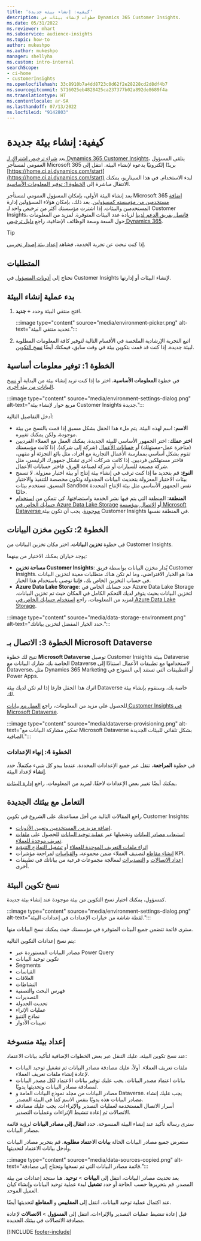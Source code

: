 ```yaml
---
title: 'كيفية: إنشاء بيئة جديدة'
description: خطوات لإنشاء بيئات في Dynamics 365 Customer Insights.
ms.date: 05/31/2022
ms.reviewer: mhart
ms.subservice: audience-insights
ms.topic: how-to
author: mukeshpo
ms.author: mukeshpo
manager: shellyha
ms.custom: intro-internal
searchScope:
- ci-home
- customerInsights
ms.openlocfilehash: 33c8910b7a4dd8723c0d62f2e28228cd2d8df4b7
ms.sourcegitcommit: 5716025eb4828425ca237377b02a892de8689f4a
ms.translationtype: HT
ms.contentlocale: ar-SA
ms.lasthandoff: 07/13/2022
ms.locfileid: "9142803"
---
```

# <a name="how-to-create-a-new-environment"></a>كيفية: إنشاء بيئة جديدة

بعد [شراء ترخيص اشتراك لـ Dynamics 365 Customer Insights](paid-license.md)، يتلقى المسؤول العمومي لمستأجر Microsoft 365 بريدًا إلكترونيًا يدعوه لإنشاء البيئة. انتقل إلى [https://home.ci.ai.dynamics.com/start](https://home.ci.ai.dynamics.com/start) لبدء الاستخدام. في هذا السيناريو، يمكنك الانتقال مباشرة إلى [الخطوة 1: توفير المعلومات الأساسية](#step-1-provide-basic-information).

بعد إنشاء البيئة الأولى، بإمكان المسؤول العمومي لمستأجر Microsoft 365 [إضافة مستخدمين من مؤسسته كمسؤولين](permissions.md). بعد ذلك، بإمكان هؤلاء المسؤولين إدارة المستخدمين والبيئات. إذا اشترت مؤسستك أكثر من ترخيص واحد لـ Customer Insights، [فاتصل بفريق الدعم لدينا](https://go.microsoft.com/fwlink/?linkid=2079641) لزيادة عدد البيئات المتوفرة. لمزيد من المعلومات حول السعة وسعة الوظائف الإضافية، راجع [دليل ترخيص Dynamics 365](https://go.microsoft.com/fwlink/?LinkId=866544).

> [!TIP]
> إذا كنت تبحث عن تجربة الخدمة، فشاهد [إعداد بيئة إصدار تجريبي](trial-signup.md).

## <a name="prerequisites"></a>المتطلبات

تحتاج إلى [أذونات المسؤول](permissions.md) في Customer Insights لإنشاء البيئات أو إدارتها.

## <a name="start-the-environment-creation-process"></a>بدء عملية إنشاء البيئة

1. افتح منتقي البيئة وحدد **+ جديد**.
  
   :::image type="content" source="media/environment-picker.png" alt-text="تحديد منتقي البيئة.":::

1. اتبع التجربة الإرشادية الملخصة في الأقسام التالية لتوفير كافة المعلومات المطلوبة لبيئة جديدة. إذا كنت قد قمت بتكوين بيئة في وقت سابق، فيمكنك أيضًا [نسخ التكوين](#copy-the-environment-configuration).

## <a name="step-1-provide-basic-information"></a>الخطوة 1: توفير معلومات أساسية

في خطوة **المعلومات الأساسية**، اختر ما إذا كنت تريد إنشاء بيئة من البداية أو [نسخ البيانات من بيئة أخرى](#copy-the-environment-configuration).

   :::image type="content" source="media/environment-settings-dialog.png" alt-text="مربع حوار لإنشاء بيئة Customer Insights جديدة.":::

أدخل التفاصيل التالية:

- **الاسم**: اسم لهذه البيئة. يتم ملء هذا الحقل بشكل مسبق إذا قمت بالنسخ من بيئة موجودة، ولكن يمكنك تغييره.
- **اختر عملك**: اختر الجمهور الأساسي للبيئة الجديدة. يمكنك العمل مع العملاء الفرديين (متاجرة عمل-مستهلك) أو [حسابات الأعمال](work-with-business-accounts.md) (شركة إلى شركة). إذا كانت مؤسستك تقوم بشكل أساسي بممارسة الأعمال التجارية مع أفراد، مثل بائع التجزئة أو مقهى، فاختر مستهلكين فرديين. إذا كانت شركات أخرى تشكل جمهورك الرئيسي، مثل شركة مصنعة للسيارات أو شركة لصناعة الورق، فاختر حسابات الأعمال.
- **النوع**: قم بتحديد ما إذا كنت ترغب في إنشاء بيئة إنتاج أو بيئة اختبار معزولة. لا تسمح بيئات الاختبار المعزولة بتحديث البيانات المجدولة وتكون مخصصة للتنفيذ والاختبار المسبق. تستخدم بيئات Sandbox نفس الجمهور الأساسي مثل بيئة الإنتاج المحددة حاليًا.
- **المنطقة**: المنطقة التي يتم فيها نشر الخدمة واستضافتها. كي تتمكن من [استخدام حسابك الخاص في Azure Data Lake Storage](own-data-lake-storage.md) أو [الاتصال بمؤسسة Microsoft Dataverse موجودة](customer-insights-dataverse.md)، يجب أن تكون بيئة Customer Insights في المنطقة نفسها.

## <a name="step-2-configure-data-storage"></a>الخطوة 2: تكوين مخزن البيانات

في خطوة **تخزين البيانات**، اختر مكان تخزين البيانات من Customer Insights.

يوجد خياران يمكنك الاختيار من بينهما:

- **مساحة تخزين Customer Insights**: يُدار مخزن البيانات بواسطة فريق Customer Insights. هذا هو الخيار الافتراضي، وما لم تكن هناك متطلبات معينة لتخزين البيانات في حساب التخزين الخاص بك، فإننا نوصي باستخدام هذا الخيار.
- **Azure Data Lake Storage**: حدد حسابك الخاص في Azure Data Lake Storage لتخزين البيانات بحيث يتوفر لديك التحكم الكامل في المكان حيث تم تخزين البيانات. لمزيد من المعلومات، راجع [استخدام حسابك الخاص في Azure Data Lake Storage](own-data-lake-storage.md).

:::image type="content" source="media/data-storage-environment.png" alt-text="حدد الخيار المفضل لتخزين بياناتك.":::

## <a name="step-3-connect-to-microsoft-dataverse"></a>الخطوة 3: الاتصال بـ Microsoft Dataverse

تتيح لك خطوة **Microsoft Dataverse** توصيل Customer Insights ببيئة Dataverse الخاصة بك. شارك البيانات مع Dataverse لاستخدامها مع تطبيقات الأعمال استنادًا إلى Dataverse، مثل Dynamics 365 Marketing أو التطبيقات التي تستند إلى النموذج في Power Apps.

اترك هذا الحقل فارغا إذا لم تكن لديك بيئة Dataverse خاصة بك، وسنقوم بإنشاء بيئة لك.

للحصول على مزيد من المعلومات، راجع [العمل مع بيانات Customer Insights في Microsoft Dataverse](customer-insights-dataverse.md).

:::image type="content" source="media/dataverse-provisioning.png" alt-text="تمكين مشاركة البيانات مع Microsoft Dataverse بشكل تلقائي للبيئات الجديدة الصافية.":::

### <a name="step-4-finalize-the-settings"></a>الخطوة 4: إنهاء الإعدادات

في خطوة **المراجعة**، تنقل عبر جميع الإعدادات المحددة. عندما يبدو كل شيء مكتملاً، حدد **إنشاء** لإعداد البيئة.

يمكنك أيضًا تغيير بعض الإعدادات لاحقًا. لمزيد من المعلومات، راجع [إدارة البيئات](manage-environments.md).

## <a name="work-with-your-new-environment"></a>التعامل مع بيئتك الجديدة

راجع المقالات التالية من أجل مساعدتك على الشروع في تكوين Customer Insights:

- [إضافة مزيد من المستخدمين وتعيين الأذونات](permissions.md).
- [استيعاب مصادر البيانات](data-sources.md) وتشغيلها عبر [عملية توحيد البيانات](data-unification.md) للحصول على [ملفات تعريف موحدة للعملاء](customer-profiles.md).
- [إثراء ملفات التعريف الموحدة للعملاء](enrichment-hub.md) أو [تشغيل النماذج التنبؤية](predictions-overview.md)
- [إنشاء مقاطع](segments.md) لتصنيف العملاء ضمن مجموعة، [والقياسات](measures.md) لمراجعة مؤشرات KPI.
- [إعداد الاتصالات](connections.md) و [التصديرات](export-destinations.md) لمعالجة مجموعات فرعية من بياناتك في تطبيقات أخرى.

## <a name="copy-the-environment-configuration"></a>نسخ تكوين البيئة

كمسؤول، يمكنك اختيار نسخ التكوين من بيئة موجودة عند إنشاء بيئة جديدة.

:::image type="content" source="media/environment-settings-dialog.png" alt-text="لقطة شاشة من خيارات الإعدادات في إعدادات البيئة.":::

سترى قائمة تتضمن جميع البيئات المتوفرة في مؤسستك حيث يمكنك نسخ البيانات منها.

يتم نسخ إعدادات التكوين التالية:

- مصادر البيانات المستوردة عبر Power Query
- تكوين توحيد البيانات
- Segments
- القياسات
- العلاقات
- النشاطات
- فهرس البحث والتصفية
- التصديرات
- تحديث الجدولة
- عمليات الإثراء
- نماذج التنبؤ
- تعيينات الأدوار

## <a name="set-up-a-copied-environment"></a>إعداد بيئة منسوخة

عند نسخ تكوين البيئة، عليك التنقل عبر بعض الخطوات الإضافية لتأكيد بيانات الاعتماد:

- ملفات تعريف العملاء. أولاً، عليك مصادقة مصادر البيانات ثم تشغيل توحيد البيانات لإعادة إنشاء ملفات تعريف العملاء.
- بيانات اعتماد مصدر البيانات. يجب عليك توفير بيانات الاعتماد لكل مصدر البيانات لمصادقة مصادر البيانات وتحديثها يدويًا.
- مصادر البيانات من مجلد نموذج البيانات العامة و Dataverse. يجب عليك إنشاء مصادر البيانات هذه يدويًا بنفس الاسم كما في البيئة المصدر.
- أسرار الاتصال المستخدمة لعمليات التصدير والإثراءات. يجب عليك مصادقة الاتصالات ثم إعادة تنشيط الإثراءات وعمليات التصدير.

سترى رسالة تأكيد عند إنشاء البيئة المنسوخة. حدد **انتقال إلى مصادر البيانات** لرؤية قائمة مصادر البيانات.

ستعرض جميع مصادر البيانات الحالة **بيانات الاعتماد مطلوبة**. قم بتحرير مصادر البيانات وأدخل بيانات الاعتماد لتحديثها.

:::image type="content" source="media/data-sources-copied.png" alt-text="قائمة مصادر البيانات التي تم نسخها وتحتاج إلى مصادقة.":::

بعد تحديث مصادر البيانات، انتقل إلى **البيانات** > **توحيد**. هنا ستجد إعدادات من بيئة المصدر. قم بتحريرها حسب الحاجة أو حدد **تشغيل** لبدء عملية توحيد البيانات وإنشاء كيان العميل الموحد.

عند اكتمال عملية توحيد البيانات، انتقل إلى **المقاييس** و **المقاطع** لتحديثها أيضًا.

قبل إعادة تنشيط عمليات التصدير والإثراءات، انتقل إلى **المسؤول** > **الاتصالات** لإعادة مصادقة الاتصالات في بيئتك الجديدة.

[!INCLUDE [footer-include](includes/footer-banner.md)]
